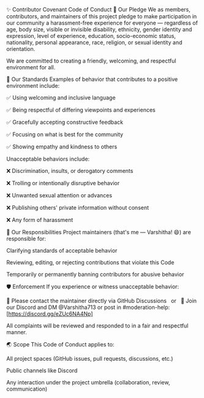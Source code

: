 ✨ Contributor Covenant Code of Conduct
👋 Our Pledge
We as members, contributors, and maintainers of this project pledge to make participation in our community a harassment-free experience for everyone — regardless of age, body size, visible or invisible disability, ethnicity, gender identity and expression, level of experience, education, socio-economic status, nationality, personal appearance, race, religion, or sexual identity and orientation.

We are committed to creating a friendly, welcoming, and respectful environment for all.

🙌 Our Standards
Examples of behavior that contributes to a positive environment include:

✅ Using welcoming and inclusive language

✅ Being respectful of differing viewpoints and experiences

✅ Gracefully accepting constructive feedback

✅ Focusing on what is best for the community

✅ Showing empathy and kindness to others

Unacceptable behaviors include:

❌ Discrimination, insults, or derogatory comments

❌ Trolling or intentionally disruptive behavior

❌ Unwanted sexual attention or advances

❌ Publishing others' private information without consent

❌ Any form of harassment

💬 Our Responsibilities
Project maintainers (that's me — Varshitha! 😄) are responsible for:

Clarifying standards of acceptable behavior

Reviewing, editing, or rejecting contributions that violate this Code

Temporarily or permanently banning contributors for abusive behavior

🛡 Enforcement
If you experience or witness unacceptable behavior:

📩 Please contact the maintainer directly via GitHub Discussions  
or  
💬 Join our Discord and DM @Varshitha713 or post in #moderation-help: [https://discord.gg/eZUc6NA4Np]

All complaints will be reviewed and responded to in a fair and respectful manner.

🌏 Scope
This Code of Conduct applies to:

All project spaces (GitHub issues, pull requests, discussions, etc.)

Public channels like Discord

Any interaction under the project umbrella (collaboration, review, communication)